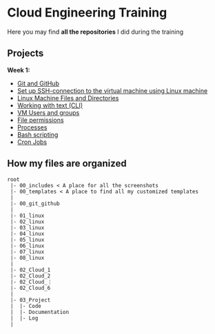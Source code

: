 # Cloud Engineering Training

Here you may find **all the repositories** I did during the training

## Projects

**Week 1:**

- [Git and GitHub](https://github.com/techgrounds/techgrounds-agcdtmr/tree/main/00_git_github)
- [Set up SSH-connection to the virtual machine using Linux machine](https://github.com/techgrounds/techgrounds-agcdtmr/tree/main/01_linux)
- [Linux Machine Files and Directories](https://github.com/techgrounds/techgrounds-agcdtmr/tree/main/02_linux)
- [Working with text (CLI)](https://github.com/techgrounds/techgrounds-agcdtmr/tree/main/03_linux)
- [VM Users and groups](https://github.com/techgrounds/techgrounds-agcdtmr/tree/main/04_linux)
- [File permissions](https://github.com/techgrounds/techgrounds-agcdtmr/tree/main/05_linux)
- [Processes](https://github.com/techgrounds/techgrounds-agcdtmr/tree/main/06-linux)
- [Bash scripting](https://github.com/techgrounds/techgrounds-agcdtmr/tree/main/07_linux)
- [Cron Jobs](https://github.com/techgrounds/techgrounds-agcdtmr/tree/main/08_linux)

## How my files are organized

```
root
 |- 00_includes < A place for all the screenshots
 |- 00_templates < A place to find all my customized templates
 |
 |- 00_git_github
 |
 |- 01_linux
 |- 02_linux
 |- 03_linux
 |- 04_linux
 |- 05_linux
 |- 06_linux
 |- 07_linux
 |- 08_linux
 |
 |- 02_Cloud_1
 |- 02_Cloud_2
 |- 02_Cloud_⋮
 |- 02_Cloud_6
 |
 |- 03_Project
 |  |- Code
 |  |- Documentation
 |  |- Log
 |
```

  <!-- |- descriptions < To prevent duplicate (inconsistent) descriptions you can use this folder and then link to it from your exercises. -->
